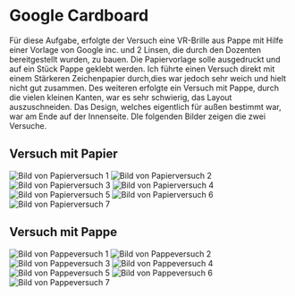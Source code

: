 # Google Cardboard
Für diese Aufgabe, erfolgte der Versuch eine VR-Brille aus Pappe mit Hilfe einer Vorlage von Google inc. und 2 Linsen, die durch den Dozenten bereitgestellt wurden, zu bauen.
Die Papiervorlage solle ausgedruckt und auf ein Stück Pappe geklebt werden. Ich führte einen Versuch direkt mit einem Stärkeren Zeichenpapier durch,dies war jedoch sehr weich und hielt nicht gut zusammen. Des weiteren erfolgte ein Versuch mit Pappe, durch die vielen kleinen Kanten, war es sehr schwierig, das Layout auszuschneiden. Das Design, welches eigentlich für außen bestimmt war, war am Ende auf der Innenseite.
DIe folgenden Bilder zeigen die zwei Versuche.

## Versuch mit Papier

![Bild von Papierversuch 1](/img/paper/paper_1.jpg)
![Bild von Papierversuch 2](/img/paper/paper_2.jpg)
![Bild von Papierversuch 3](/img/paper/paper_3.jpg)
![Bild von Papierversuch 4](/img/paper/paper_4.jpg)
![Bild von Papierversuch 5](/img/paper/paper_5.jpg)
![Bild von Papierversuch 6](/img/paper/paper_6.jpg)
![Bild von Papierversuch 7](/img/paper/paper_7.jpg)

## Versuch mit Pappe

![Bild von Pappeversuch 1](/img/cardboard/0.jpg)
![Bild von Pappeversuch 2](/img/cardboard/1.jpg)
![Bild von Pappeversuch 3](/img/cardboard/2.jpg)
![Bild von Pappeversuch 4](/img/cardboard/3.jpg)
![Bild von Pappeversuch 5](/img/cardboard/4.jpg)
![Bild von Pappeversuch 6](/img/cardboard/5.jpg)
![Bild von Pappeversuch 7](/img/cardboard/6.jpg)